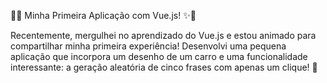 🚗✨ Minha Primeira Aplicação com Vue.js! ✨🚗

Recentemente, mergulhei no aprendizado do Vue.js e estou animado para compartilhar minha primeira experiência! Desenvolvi uma pequena aplicação que incorpora um desenho de um carro e uma funcionalidade interessante: a geração aleatória de cinco frases com apenas um clique! 🎉
